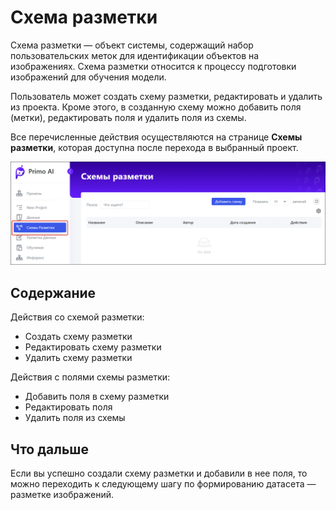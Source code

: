 # Схема разметки

Схема разметки — объект системы, содержащий набор пользовательских меток для идентификации объектов на изображениях. Схема разметки относится к процессу подготовки изображений для обучения модели. 

Пользователь может создать схему разметки, редактировать и удалить из проекта. Кроме этого, в созданную схему можно добавить поля (метки), редактировать поля и удалить поля из схемы.

Все перечисленные действия осуществляются на странице **Схемы разметки**, которая доступна после перехода в выбранный проект.

![](<../../../../.gitbook/assets1/primo-ai/user-guide/schemes-page.png>)


## Содержание

Действия со схемой разметки:
* Создать схему разметки
* Редактировать схему разметки
* Удалить схему разметки

Действия с полями схемы разметки:
* Добавить поля в схему разметки
* Редактировать поля
* Удалить поля из схемы

## Что дальше

Если вы успешно создали схему разметки и добавили в нее поля, то можно переходить к следующему шагу по формированию датасета — разметке изображений. 
